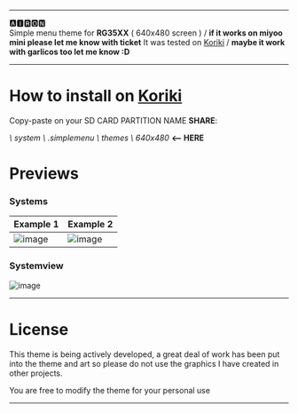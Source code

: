 
---
🅰🅸🆁🅾🅽
<br />Simple menu theme for **RG35XX** ( 640x480 screen ) / **if it works on miyoo mini please let me know with ticket**
It was tested on [Koriki]([https://AmberELEC.org](https://github.com/rg35xx-cfw/Koriki/releases/latest)) / **maybe it work with garlicos too let me know :D**

---

# How to install on [Koriki]([https://AmberELEC.org](https://github.com/rg35xx-cfw/Koriki/releases/latest))

Copy-paste on your SD CARD PARTITION NAME **SHARE**:

_\ system \ .simplemenu \ themes \ 640x480_        **<-- HERE**

# Previews

### Systems
  
| Example 1 | Example 2  |
|----|----|
| ![image](https://user-images.githubusercontent.com/77732736/130350546-9ae276e6-cd8e-46e9-9202-a315c5c93485.png) | ![image](https://user-images.githubusercontent.com/77732736/130350573-9c687e34-54d9-4cf0-9170-4d2a0d885fd7.png) |

### Systemview

![image](https://user-images.githubusercontent.com/77732736/130350612-fb8a77a1-36ff-458a-8c5a-deb9c99924ee.png)

---

# License
This theme is being actively developed, a great deal of work has been put into the theme and art so please do not use the graphics I have created in other projects.

You are free to modify the theme for your personal use
  
---

